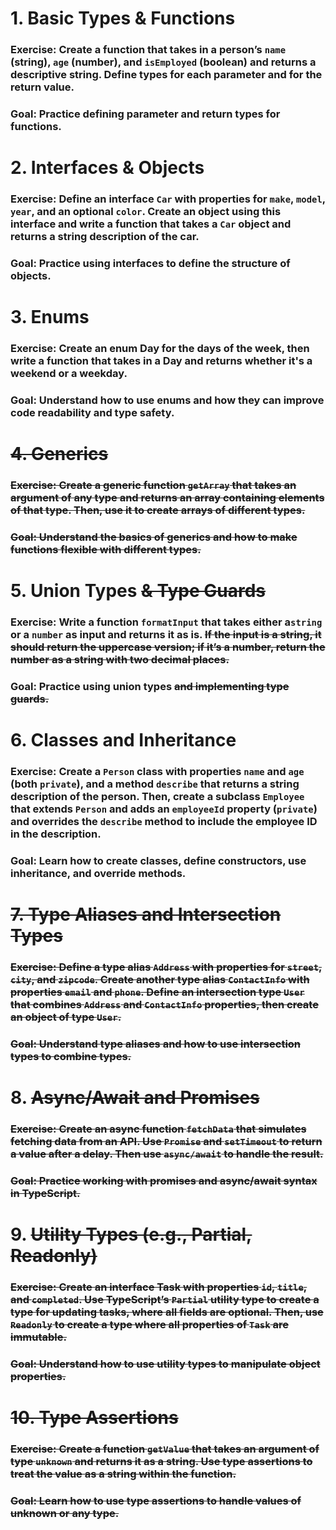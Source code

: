 # 1. Basic Types & Functions
### Exercise: Create a function that takes in a person’s `name` (string), `age` (number), and `isEmployed` (boolean) and returns a descriptive string. Define types for each parameter and for the return value.
### Goal: Practice defining parameter and return types for functions.


# 2. Interfaces & Objects
### Exercise: Define an interface `Car` with properties for `make`, `model`, `year`, and an optional `color`. Create an object using this interface and write a function that takes a `Car` object and returns a string description of the car.
### Goal: Practice using interfaces to define the structure of objects.

# 3. Enums
### Exercise: Create an enum Day for the days of the week, then write a function that takes in a Day and returns whether it's a weekend or a weekday.
### Goal: Understand how to use enums and how they can improve code readability and type safety.

# ~~4. Generics~~
### ~~Exercise: Create a generic function `getArray` that takes an argument of any type and returns an array containing elements of that type. Then, use it to create arrays of different types.~~
### ~~Goal: Understand the basics of generics and how to make functions flexible with different types.~~

# 5. Union Types ~~& Type Guards~~
### Exercise: Write a function `formatInput` that takes either a`string` or a `number` as input and returns it as is. ~~If the input is a string, it should return the uppercase version; if it’s a number, return the number as a string with two decimal places.~~
### Goal: Practice using union types ~~and implementing type guards.~~

# 6. Classes and Inheritance
### Exercise: Create a `Person` class with properties `name` and `age` (both `private`), and a method `describe` that returns a string description of the person. Then, create a subclass `Employee` that extends `Person` and adds an `employeeId` property (`private`) and overrides the `describe` method to include the employee ID in the description.
### Goal: Learn how to create classes, define constructors, use inheritance, and override methods.

# ~~7. Type Aliases and Intersection Types~~
### ~~Exercise: Define a type alias `Address` with properties for `street`, `city`, and `zipcode`. Create another type alias `ContactInfo` with properties `email` and `phone`. Define an intersection type `User` that combines `Address` and `ContactInfo` properties, then create an object of type `User`.~~
### ~~Goal: Understand type aliases and how to use intersection types to combine types.~~

# 8. ~~Async/Await and Promises~~
### ~~Exercise: Create an async function `fetchData` that simulates fetching data from an API. Use `Promise` and `setTimeout` to return a value after a delay. Then use `async/await` to handle the result.~~
### ~~Goal: Practice working with promises and async/await syntax in TypeScript.~~

# 9. ~~Utility Types (e.g., Partial, Readonly)~~
### ~~Exercise: Create an interface Task with properties `id`, `title`, and `completed`. Use TypeScript’s `Partial` utility type to create a type for updating tasks, where all fields are optional. Then, use `Readonly` to create a type where all properties of `Task` are immutable.~~
### ~~Goal: Understand how to use utility types to manipulate object properties.~~

# ~~10. Type Assertions~~
### ~~Exercise: Create a function `getValue` that takes an argument of type `unknown` and returns it as a string. Use type assertions to treat the value as a string within the function.~~
### ~~Goal: Learn how to use type assertions to handle values of unknown or any type.~~
